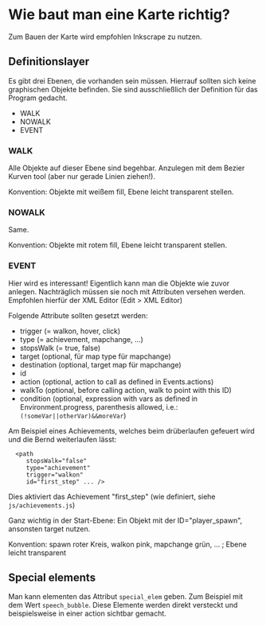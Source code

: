 Wie baut man eine Karte richtig?
=================================


Zum Bauen der Karte wird empfohlen Inkscrape zu nutzen.

## Definitionslayer
Es gibt drei Ebenen, die vorhanden sein müssen. Hierrauf sollten sich keine graphischen Objekte befinden. 
Sie sind ausschließlich der Definition für das Program gedacht.

- WALK
- NOWALK
- EVENT

### WALK

Alle Objekte auf dieser Ebene sind begehbar. Anzulegen mit dem Bezier Kurven tool (aber nur gerade Linien ziehen!).

Konvention: Objekte mit weißem fill, Ebene leicht transparent stellen.

### NOWALK

Same.

Konvention: Objekte mit rotem fill, Ebene leicht transparent stellen.

### EVENT

Hier wird es interessant! Eigentlich kann man die Objekte wie zuvor anlegen. Nachträglich müssen sie noch mit Attributen versehen werden.
Empfohlen hierfür der XML Editor (Edit > XML Editor)

Folgende Attribute sollten gesetzt werden:

- trigger (= walkon, hover, click)
- type (= achievement, mapchange, ...)
- stopsWalk (= true, false)
- target (optional, für map type für mapchange)
- destination (optional, target map für mapchange)
- id
- action (optional, action to call as defined in Events.actions)
- walkTo (optional, before calling action, walk to point with this ID)
- condition (optional, expression with vars as defined in Environment.progress, parenthesis allowed, i.e.: `(!someVar||otherVar)&&moreVar`)

Am Beispiel eines Achievements, welches beim drüberlaufen gefeuert wird und die Bernd weiterlaufen lässt:

```
  <path
     stopsWalk="false"
     type="achievement"
     trigger="walkon"
     id="first_step" ... />
```

Dies aktiviert das Achievement "first_step" (wie definiert, siehe `js/achievements.js`)

Ganz wichtig in der Start-Ebene: Ein Objekt mit der ID="player_spawn", ansonsten target nutzen.

Konvention: spawn roter Kreis, walkon pink, mapchange grün, ... ; Ebene leicht transparent

## Special elements

Man kann elementen das Attribut `special_elem` geben. Zum Beispiel mit dem Wert `speech_bubble`. Diese Elemente werden
direkt versteckt und beispielsweise in einer action sichtbar gemacht.